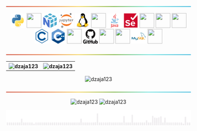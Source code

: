 <p align="center">
<img src="assets/rainbow.png" alt="dzaja123" />
</p>

<p align="center"> 
<a> <img src="https://raw.githubusercontent.com/devicons/devicon/master/icons/python/python-original.svg" width="40" height="40"/> </a>
<a> <img src="https://www.vectorlogo.zone/logos/opencv/opencv-icon.svg" width="40" height="40"/> </a>  
<a> <img src="https://github.com/devicons/devicon/blob/master/icons/numpy/numpy-original.svg" width="40" height="40"/> </a>  
<a> <img src="https://github.com/devicons/devicon/blob/master/icons/jupyter/jupyter-original-wordmark.svg" width="40" height="40"/> </a> 
<a> <img src="https://github.com/devicons/devicon/blob/master/icons/linux/linux-original.svg" width="40" height="40"/> </a> 
<a> <img src="https://www.vectorlogo.zone/logos/gnu_bash/gnu_bash-icon.svg" width="40" height="40"/> </a> 
<a> <img src="https://github.com/devicons/devicon/blob/master/icons/java/java-original-wordmark.svg" width="40" height="40"/> </a> 
<a> <img src="https://github.com/devicons/devicon/blob/master/icons/selenium/selenium-original.svg" width="40" height="40"/> </a>
<a> <img src="https://github.com/get-icon/geticon/blob/master/icons/maven.svg" width="40" height="40"/> </a>
<a> <img src="https://github.com/simple-icons/simple-icons/blob/master/icons/cypress.svg" width="40" height="40"/> </a>
<a> <img src="https://www.vectorlogo.zone/logos/cucumberio/cucumberio-icon.svg" width="40" height="40"/> </a>
<a> <img src="https://github.com/devicons/devicon/blob/master/icons/c/c-line.svg" width="40" height="40"/> </a> 
<a> <img src="https://raw.githubusercontent.com/devicons/devicon/master/icons/cplusplus/cplusplus-original.svg" width="40" height="40"/> </a> 
<a> <img src="https://www.vectorlogo.zone/logos/git-scm/git-scm-icon.svg" width="40" height="40"/> </a> 
<a> <img src="https://github.com/devicons/devicon/blob/master/icons/github/github-original-wordmark.svg" width="40" height="40"/> </a>
<a> <img src="https://cdn.worldvectorlogo.com/logos/arduino-1.svg" width="40" height="40"/> </a>
<a> <img src="https://www.vectorlogo.zone/logos/raspberrypi/raspberrypi-icon.svg" width="40" height="40"/> </a> 
<a> <img src="https://github.com/devicons/devicon/blob/master/icons/mysql/mysql-original-wordmark.svg" width="40" height="40"/> </a> 
<a> <img src="https://www.vectorlogo.zone/logos/firebase/firebase-icon.svg" width="40" height="40"/> </a> 
</p>

<p align="center">
<img src="assets/rainbow.png" alt="dzaja123" />
</p>

<table align="center">
  <tr>
    <th> <img src="https://github-readme-stats.vercel.app/api?username=dzaja123&show_icons=true&theme=blue-green" alt="dzaja123" /> </th>
    <th> <img src="https://github-readme-streak-stats.herokuapp.com/?user=dzaja123&show_icons=true&locale=en&theme=blue-green" alt="dzaja123" /> </th>
  </tr>
</table>


<p align="center">
  <img src="https://github-readme-stats.vercel.app/api/top-langs?username=dzaja123&layout=compact&show_icons=true&hide=c&theme=blue-green&langs_count=10" alt="dzaja123" />
</p>


<p align="center">
<img src="assets/rainbow.png" alt="dzaja123" />
</p>

<p align="center">
 <img src="https://visitor-badge.laobi.icu/badge?page_id=dzaja123" alt="dzaja123"> 
 <img src="https://img.shields.io/github/followers/dzaja123?label=Followers&style=social" alt="dzaja123">
</p>

<p align="center">
<img src="assets/bottom.gif" alt="dzaja123" />
</p>
